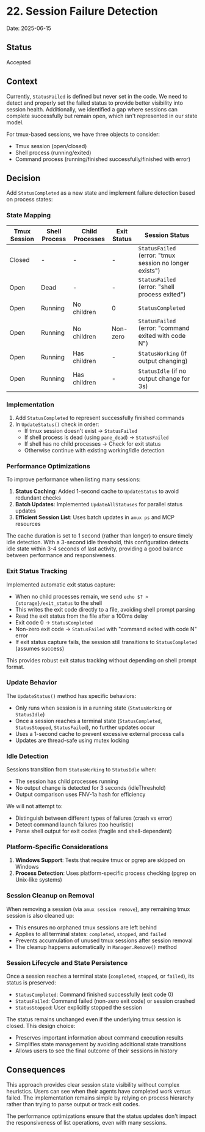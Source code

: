 # 22. Session Failure Detection

Date: 2025-06-15

## Status

Accepted

## Context

Currently, `StatusFailed` is defined but never set in the code. We need to detect and properly set
the failed status to provide better visibility into session health. Additionally, we identified a gap
where sessions can complete successfully but remain open, which isn't represented in our state model.

For tmux-based sessions, we have three objects to consider:

- Tmux session (open/closed)
- Shell process (running/exited)
- Command process (running/finished successfully/finished with error)

## Decision

Add `StatusCompleted` as a new state and implement failure detection based on process states:

### State Mapping

| Tmux Session | Shell Process | Child Processes | Exit Status | Session Status |
|--------------|---------------|-----------------|-------------|----------------|
| Closed | - | - | - | `StatusFailed` (error: "tmux session no longer exists") |
| Open | Dead | - | - | `StatusFailed` (error: "shell process exited") |
| Open | Running | No children | 0 | `StatusCompleted` |
| Open | Running | No children | Non-zero | `StatusFailed` (error: "command exited with code N") |
| Open | Running | Has children | - | `StatusWorking` (if output changing) |
| Open | Running | Has children | - | `StatusIdle` (if no output change for 3s) |

### Implementation

1. Add `StatusCompleted` to represent successfully finished commands
2. In `UpdateStatus()` check in order:
   - If tmux session doesn't exist → `StatusFailed`
   - If shell process is dead (using `pane_dead`) → `StatusFailed`
   - If shell has no child processes → Check for exit status
   - Otherwise continue with existing working/idle detection

### Performance Optimizations

To improve performance when listing many sessions:

1. **Status Caching**: Added 1-second cache to `UpdateStatus` to avoid redundant checks
2. **Batch Updates**: Implemented `UpdateAllStatuses` for parallel status updates
3. **Efficient Session List**: Uses batch updates in `amux ps` and MCP resources

The cache duration is set to 1 second (rather than longer) to ensure timely idle detection.
With a 3-second idle threshold, this configuration detects idle state within 3-4 seconds
of last activity, providing a good balance between performance and responsiveness.

### Exit Status Tracking

Implemented automatic exit status capture:

- When no child processes remain, we send `echo $? > {storage}/exit_status` to the shell
- This writes the exit code directly to a file, avoiding shell prompt parsing
- Read the exit status from the file after a 100ms delay
- Exit code 0 → `StatusCompleted`
- Non-zero exit code → `StatusFailed` with "command exited with code N" error
- If exit status capture fails, the session still transitions to `StatusCompleted` (assumes success)

This provides robust exit status tracking without depending on shell prompt format.

### Update Behavior

The `UpdateStatus()` method has specific behaviors:

- Only runs when session is in a running state (`StatusWorking` or `StatusIdle`)
- Once a session reaches a terminal state (`StatusCompleted`, `StatusStopped`, `StatusFailed`), no further updates occur
- Uses a 1-second cache to prevent excessive external process calls
- Updates are thread-safe using mutex locking

### Idle Detection

Sessions transition from `StatusWorking` to `StatusIdle` when:

- The session has child processes running
- No output change is detected for 3 seconds (idleThreshold)
- Output comparison uses FNV-1a hash for efficiency

We will not attempt to:

- Distinguish between different types of failures (crash vs error)
- Detect command launch failures (too heuristic)
- Parse shell output for exit codes (fragile and shell-dependent)

### Platform-Specific Considerations

1. **Windows Support**: Tests that require tmux or pgrep are skipped on Windows
2. **Process Detection**: Uses platform-specific process checking (pgrep on Unix-like systems)

### Session Cleanup on Removal

When removing a session (via `amux session remove`), any remaining tmux session is also cleaned up:

- This ensures no orphaned tmux sessions are left behind
- Applies to all terminal states: `completed`, `stopped`, and `failed`
- Prevents accumulation of unused tmux sessions after session removal
- The cleanup happens automatically in `Manager.Remove()` method

### Session Lifecycle and State Persistence

Once a session reaches a terminal state (`completed`, `stopped`, or `failed`), its status is preserved:

- `StatusCompleted`: Command finished successfully (exit code 0)
- `StatusFailed`: Command failed (non-zero exit code) or session crashed
- `StatusStopped`: User explicitly stopped the session

The status remains unchanged even if the underlying tmux session is closed. This design choice:

- Preserves important information about command execution results
- Simplifies state management by avoiding additional state transitions
- Allows users to see the final outcome of their sessions in history

## Consequences

This approach provides clear session state visibility without complex heuristics. Users can see when
their agents have completed work versus failed. The implementation remains simple by relying on
process hierarchy rather than trying to parse output or track exit codes.

The performance optimizations ensure that the status updates don't impact the responsiveness of
list operations, even with many sessions.
